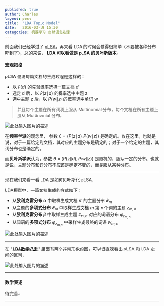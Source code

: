 ```yaml
---
published: true
author: Charles
layout: post
title:  "LDA Topic Model"
date:   2016-03-19 15:30
categories: 机器学习 自然语言处理
---
```


前面我们已经学过了 [pLSA][1]，再来看 LDA 的时候会觉得很简单（不要被各种分布吓到了），总的来说， **LDA 可以看做是 pLSA 的贝叶斯版本**。

#### 宏观把控
pLSA 假设每篇文档的生成过程是这样的：

- 以 $P(d)$ 的先验概率选择一篇文档 $d$      
- 选定 d 后，以 $P(z\|d)$ 的概率选中主题 z       
- 选中主题 z 后，以 $P(w\|z)$ 的概率选中单词 w  

> 并且每个主题在所有词项上服从 Multinomial 分布，每个文档在所有主题上服从 Multinomial 分布。

![此处输入图片的描述][2]

在**频率学派**的观念里， 参数 $\theta = (P(z\|d), P(w\|z))$ 是确定的。放在这里，也就是说，对于一篇给定的文档，其对应的主题分布是确定的；对于一个给定的主题，其词分布也是确定的。

而**贝叶斯学派**认为，参数 $\theta = (P(z\|d), P(w\|z))$ 是随机的，服从一定的分布。也就是说，主题分布和词分布不应该是确定不变的，而是服从某种分布。


----------


现在我们来看一看 LDA 是如何贝叶斯化 pLSA.

LDA模型中，一篇文档生成的方式如下：

 - 从**狄利克雷分布** $\alpha$ 中取样生成文档 $m$ 的主题分布 $\vartheta_m$
 - 从主题的**多项式分布** $\vartheta_m$ 中取样生成文档 $m$ 第 $n$ 个词的主题 $z_{m,n}$
 - 从**狄利克雷分布** $\beta$ 中取样生成主题 $z_{m,n}$ 对应的词语分布 $\varphi_{z_{m,n}}$
 - 从词语的**多项式分布** $\varphi_{z_{m,n}}$ 中采样生成最终的词语 $w_{m,n}$

![此处输入图片的描述][3]


----------


在 "**[LDA数学八卦][4]**" 里面有两个非常形象的图，可以很直观看出 pLSA 和 LDA 之间的区别，

![此处输入图片的描述][5]

----------

#### 数学表述
待完善~

----------

  [1]: http://charlesx.top/2016/03/Plsa/
  [2]: http://7xjbdi.com1.z0.glb.clouddn.com/2016-03-16_152408.png?imageView2/2/w/300
  [3]: http://7xjbdi.com1.z0.glb.clouddn.com/2016-03-20_165025.png?imageView2/2/w/300
  [4]: http://files.cnblogs.com/files/zhengyuhong/LDA%E6%95%B0%E5%AD%A6%E5%85%AB%E5%8D%A6.pdf
  [5]: http://7xjbdi.com1.z0.glb.clouddn.com/plsa_lda.png?imageView2/2/w/400
